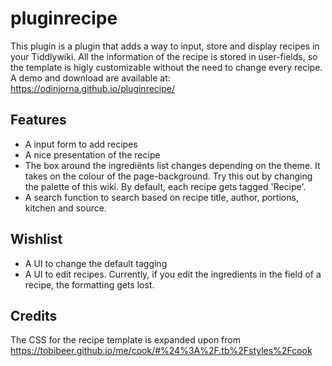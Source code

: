# pluginrecipe


This plugin is a plugin that adds a way to input, store and display recipes in your Tiddlywiki. All the information of the recipe is stored in user-fields, so the template is higly customizable without the need to change every recipe. A demo and download are available at: https://odinjorna.github.io/pluginrecipe/

## Features
* A input form to add recipes
* A nice presentation of the recipe
* The box around the ingrediënts list changes depending on the theme. It takes on the colour of the page-background. Try this out by changing the palette of this wiki.
By default, each recipe gets tagged 'Recipe'.
* A search function to search based on recipe title, author, portions, kitchen and source.

## Wishlist
* A UI to change the default tagging
* A UI to edit recipes. Currently, if you edit the ingredients in the field of a recipe, the formatting gets lost.

## Credits
The CSS for the recipe template is expanded upon from https://tobibeer.github.io/me/cook/#%24%3A%2F.tb%2Fstyles%2Fcook
